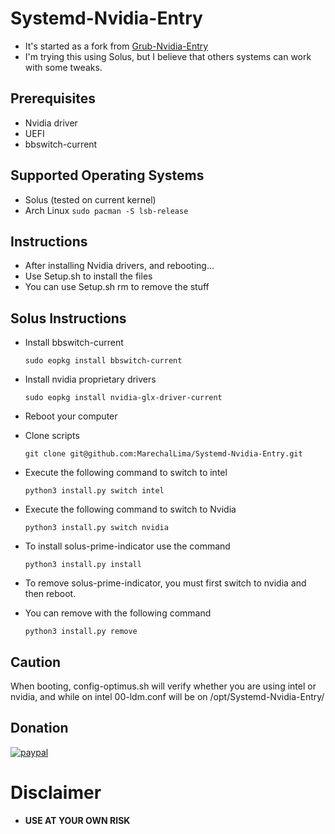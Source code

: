 # Systemd-Nvidia-Entry
* It's started as a fork from [Grub-Nvidia-Entry](https://github.com/Superdanby/Grub-Nvidia-Entry)
* I'm trying this using Solus, but I believe that others systems can work with some tweaks.

## Prerequisites
*	Nvidia driver
*	UEFI
*	bbswitch-current

## Supported Operating Systems
*	Solus (tested on current kernel)
*	Arch Linux
		`sudo pacman -S lsb-release`

## Instructions
*	After installing Nvidia drivers, and rebooting...
*	Use Setup.sh to install the files
*	You can use Setup.sh rm to remove the stuff

## Solus Instructions 
* Install bbswitch-current

	`sudo eopkg install bbswitch-current`
	
* Install nvidia proprietary drivers

	`sudo eopkg install nvidia-glx-driver-current`

* Reboot your computer

* Clone scripts

	`git clone git@github.com:MarechalLima/Systemd-Nvidia-Entry.git`

* Execute the following command to switch to intel 

	`python3 install.py switch intel`

* Execute the following command to switch to Nvidia

	`python3 install.py switch nvidia`

* To install solus-prime-indicator use the command 

	`python3 install.py install`

* To remove solus-prime-indicator,  you must first switch to nvidia and then reboot. 

* You can remove with the following command 

	`python3 install.py remove`


## Caution
When booting, config-optimus.sh will verify whether you are using intel or nvidia, and while on intel 00-ldm.conf will be on /opt/Systemd-Nvidia-Entry/
## Donation
[![paypal](https://www.paypalobjects.com/en_US/i/btn/btn_donateCC_LG.gif)](https://www.paypal.com/cgi-bin/webscr?cmd=_donations&business=nicholaslima%2erw%40gmail%2ecom&lc=US&item_name=Nicholas%20Lima%20de%20Souza%20Silva&item_number=MarechalLima&currency_code=USD&bn=PP%2dDonationsBF%3abtn_donateCC_LG%2egif%3aNonHosted)

# Disclaimer
* **USE AT YOUR OWN RISK**
